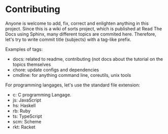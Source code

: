 # Contributing

Anyone is welcome to add, fix, correct and enlighten anything in this
project. Since this is a wiki of sorts project, which is published at Read The
Docs using Sphinx, many different topics are commited here. Therefore, let's
try to write commit title (subjects) with a tag-like prefix.

Examples of tags:

- docs: related to readme, contributing (not docs about the tutorial on the
  topics themselves
- chore: update configs and dependencies
- cmdline: for anything command line, coreutils, unix tools

For programming langages, let's use the standard file extension:

- c: C programming Langage.
- js: JavaScript
- hs: Haskell
- rb: Ruby
- ts: TypeScript
- scm: Scheme
- rkt: Racket


